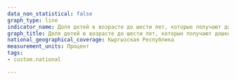 ```yaml
---
data_non_statistical: false
graph_type: line
indicator_name: Доля детей в возрасте до шести лет, которые получают дошкольное образование
graph_title: Доля детей в возрасте до шести лет, которые получают дошкольное образование
national_geographical_coverage: Кыргызская Республика
measurement_units: Процент
tags:
- custom.national

---
```

